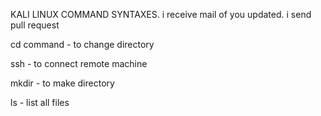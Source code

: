 KALI LINUX COMMAND SYNTAXES.
i receive mail of you updated.
i send pull request

cd command - to change directory

ssh - to connect remote machine

mkdir - to make directory

ls - list all files 